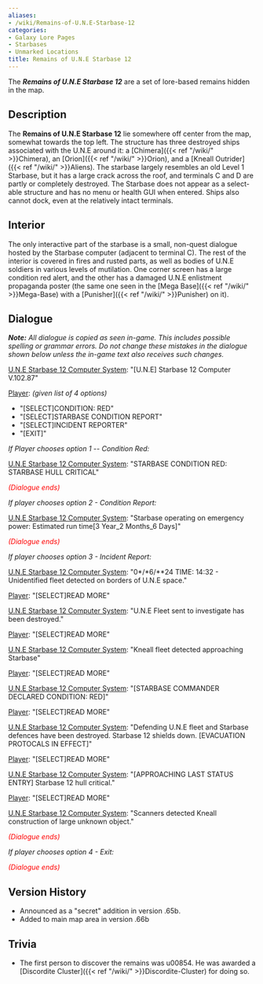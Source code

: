 ```yaml
---
aliases:
- /wiki/Remains-of-U.N.E-Starbase-12
categories:
- Galaxy Lore Pages
- Starbases
- Unmarked Locations
title: Remains of U.N.E Starbase 12
---
```


The **_Remains of U.N.E Starbase 12_** are a set of lore-based remains hidden in the map.

## Description

The **Remains of U.N.E Starbase 12** lie somewhere off center from the map, somewhat towards the top left. The structure has three destroyed ships associated with the U.N.E around it: a [Chimera]({{< ref "/wiki/" >}}Chimera), an [Orion]({{< ref "/wiki/" >}}Orion), and a [Kneall Outrider]({{< ref "/wiki/" >}}Aliens). The starbase largely resembles an old Level 1 Starbase, but it has a large crack across the roof, and terminals C and D are partly or completely destroyed. The Starbase does not appear as a select-able structure and has no menu or health GUI when entered. Ships also cannot dock, even at the relatively intact terminals.

## Interior

The only interactive part of the starbase is a small, non-quest dialogue hosted by the Starbase computer (adjacent to terminal C). The rest of the interior is covered in fires and rusted parts, as well as bodies of U.N.E soldiers in various levels of mutilation. One corner screen has a large condition red alert, and the other has a damaged U.N.E enlistment propaganda poster (the same one seen in the [Mega Base]({{< ref "/wiki/" >}}Mega-Base) with a [Punisher]({{< ref "/wiki/" >}}Punisher) on it).

## Dialogue

***Note:** All dialogue is copied as seen in-game. This includes possible spelling or grammar errors. Do not change these mistakes in the dialogue shown below unless the in-game text also receives such changes.*

<u>U.N.E Starbase 12 Computer System</u>: "[U.N.E] Starbase 12 Computer V.102.87"

<u>Player</u>: _(given list of 4 options)_

- "[SELECT]CONDITION: RED"
- "[SELECT]STARBASE CONDITION REPORT"
- "[SELECT]INCIDENT REPORTER"
- "[EXIT]"

_If_ _Player chooses option 1 -- Condition Red:_

<u>U.N.E Starbase 12 Computer System</u>: "STARBASE CONDITION RED: STARBASE HULL CRITICAL"

<span style="color:#ff0000">_(Dialogue ends)_</span>

_If player chooses option 2 - Condition Report:_

<u>U.N.E Starbase 12 Computer System</u>: "Starbase operating on emergency power: Estimated run time[3 Year_2 Months_6 Days]"

<span style="color:#ff0000">_(Dialogue ends)_</span>

_If player chooses option 3 - Incident Report:_

<u>U.N.E Starbase 12 Computer System</u>: "0*/*6/**24 TIME: 14:32 - Unidentified fleet detected on borders of U.N.E space."

<u>Player</u>: "[SELECT]READ MORE"

<u>U.N.E Starbase 12 Computer System</u>: "U.N.E Fleet sent to investigate has been destroyed."

<u>Player</u>: "[SELECT]READ MORE"

<u>U.N.E Starbase 12 Computer System</u>: "Kneall fleet detected approaching Starbase"

<u>Player</u>: "[SELECT]READ MORE"

<u>U.N.E Starbase 12 Computer System</u>: "[STARBASE COMMANDER DECLARED CONDITION: RED]"

<u>Player</u>: "[SELECT]READ MORE"

<u>U.N.E Starbase 12 Computer System</u>: "Defending U.N.E fleet and Starbase defences have been destroyed. Starbase 12 shields down. [EVACUATION PROTOCALS IN EFFECT]"

<u>Player</u>: "[SELECT]READ MORE"

<u>U.N.E Starbase 12 Computer System</u>: "[APPROACHING LAST STATUS ENTRY] Starbase 12 hull critical."

<u>Player</u>: "[SELECT]READ MORE"

<u>U.N.E Starbase 12 Computer System</u>: "Scanners detected Kneall construction of large unknown object."

<span style="color:#ff0000">_(Dialogue ends)_</span>

_If player chooses option 4 - Exit:_

<span style="color:#ff0000">_(Dialogue ends)_</span>

## Version History 

- Announced as a "secret" addition in version .65b.
- Added to main map area in version .66b

## Trivia

- The first person to discover the remains was u00854. He was awarded a [Discordite Cluster]({{< ref "/wiki/" >}}Discordite-Cluster) for doing so.
